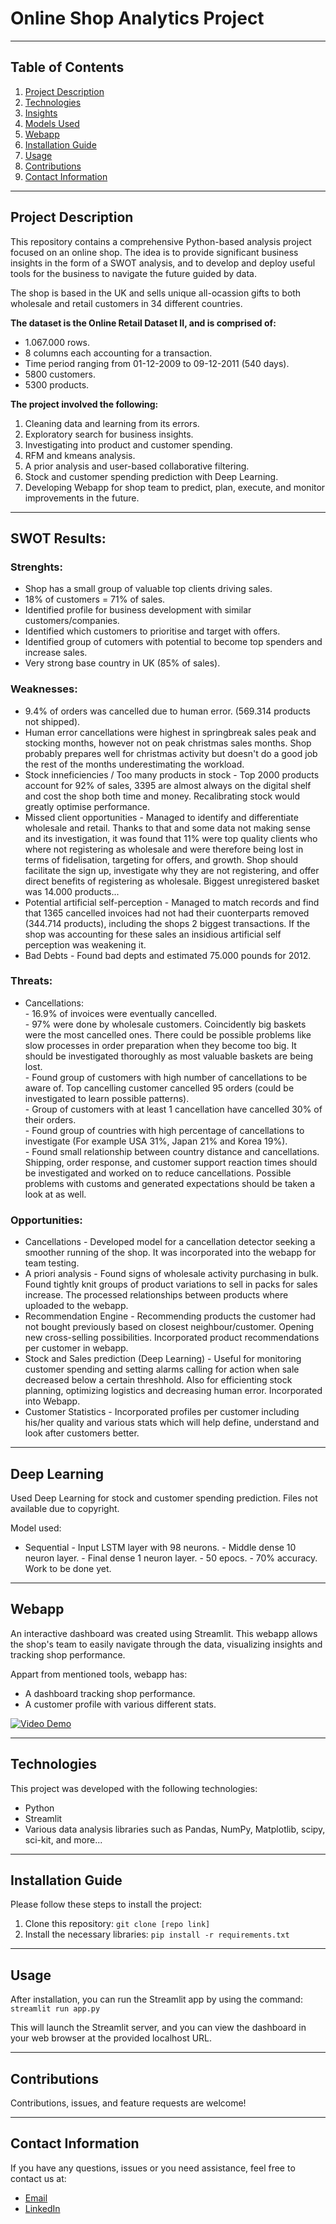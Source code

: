 # Online Shop Analytics Project

---

## Table of Contents
1. [Project Description](#project-description)
2. [Technologies](#technologies)
3. [Insights](#insights)
4. [Models Used](#models-used)
5. [Webapp](#webapp)
6. [Installation Guide](#installation-guide)
7. [Usage](#usage)
8. [Contributions](#contributions)
9. [Contact Information](#contact-information)

---

## Project Description
This repository contains a comprehensive Python-based analysis project focused on an online shop. The idea is to provide significant business insights in the form of a SWOT analysis, and to develop and deploy useful tools for the business to navigate the future guided by data. 

The shop is based in the UK and sells unique all-ocassion gifts to both wholesale and retail customers in 34 different countries.

**The dataset is the Online Retail Dataset II, and is comprised of:**
- 1.067.000 rows.
- 8 columns each accounting for a transaction.
- Time period ranging from 01-12-2009 to 09-12-2011 (540 days).
- 5800 customers.
- 5300 products.

**The project involved the following:**

1. Cleaning data and learning from its errors.
2. Exploratory search for business insights. 
4. Investigating into product and customer spending.
5. RFM and kmeans analysis.
7. A prior analysis and user-based collaborative filtering.
9. Stock and customer spending prediction with Deep Learning.
10. Developing Webapp for shop team to predict, plan, execute, and monitor improvements in the future.


---

## SWOT Results:

### **Strenghts:**
- Shop has a small group of valuable top clients driving sales.
- 18% of customers = 71% of sales.
- Identified profile for business development with similar customers/companies.
- Identified which customers to prioritise and target with offers.
- Identified group of cutomers with potential to become top spenders and increase sales.
- Very strong base country in UK (85% of sales).

### **Weaknesses:** 
- 9.4% of orders was cancelled due to human error. (569.314 products not shipped).
- Human error cancellations were highest in springbreak sales peak and stocking months, however not on peak christmas sales months. Shop probably prepares well for christmas activity but doesn't do a good job the rest of the months underestimating the workload.
- Stock inneficiencies / Too many products in stock - Top 2000 products account for 92% of sales, 3395 are almost always on the digital shelf and cost the shop both time and money. Recalibrating stock would greatly optimise performance.
- Missed client opportunities - Managed to identify and differentiate wholesale and retail. Thanks to that and some data not making sense and its investigation, it was found that 11%  were top quality clients who where not registering as wholesale and were therefore being lost in terms of fidelisation, targeting for offers, and growth. Shop should facilitate the sign up, investigate why they are not registering, and offer direct benefits of registering as wholesale. Biggest unregistered basket was 14.000 products...
- Potential artificial self-perception - Managed to match records and find that 1365 cancelled invoices had not had their cuonterparts removed (344.714 products), including the shops 2 biggest transactions. If the shop was accounting for these sales an insidious artificial self perception was weakening it.
- Bad Debts - Found bad depts and estimated 75.000 pounds for 2012.

### **Threats:** 

- Cancellations:<br>
            - 16.9% of invoices were eventually cancelled.<br>
            - 97% were done by wholesale customers. Coincidently big baskets were the most cancelled ones. There could be possible problems like slow processes in order preparation when they become too big. It should be investigated thoroughly as most valuable baskets are being lost.<br>
            - Found group of customers with high number of cancellations to be aware of. Top cancelling customer cancelled 95 orders (could be investigated to learn possible patterns). <br>
            - Group of customers with at least 1 cancellation have cancelled 30% of their orders.<br>
            - Found group of countries with high percentage of cancellations to investigate (For example USA 31%, Japan 21% and Korea 19%).<br>
            - Found small relationship between country distance and cancellations.<br>
            Shipping, order response, and customer support reaction times should be investigated and worked on to reduce cancellations. Possible problems with customs and generated expectations should be taken a look at as well.
      
### **Opportunities:** 

- Cancellations - Developed model for a cancellation detector seeking a smoother running of the shop. It was incorporated into the webapp for team testing.
- A priori analysis - Found signs of wholesale activity purchasing in bulk. Found tightly knit groups of product variations to sell in packs for sales increase. The processed relationships between products where uploaded to the webapp.
- Recommendation Engine - Recommending products the customer had not bought previously based on closest neighbour/customer. Opening new cross-selling possibilities. Incorporated product recommendations per customer in webapp.
- Stock and Sales prediction (Deep Learning) - Useful for monitoring customer spending and setting alarms calling for action when sale decreased below a certain threshhold. Also for efficienting stock planning, optimizing logistics and decreasing human error. Incorporated into Webapp.
- Customer Statistics - Incorporated profiles per customer including his/her quality and various stats which will help define, understand and look after customers better.


---

## Deep Learning
Used Deep Learning for stock and customer spending prediction. Files not available due to copyright. 

Model used:
- Sequential
       - Input LSTM layer with 98 neurons.
       - Middle dense 10 neuron layer.
       - Final dense 1 neuron layer.
       - 50 epocs.
       - 70% accuracy. Work to be done yet.

---

## Webapp
An interactive dashboard was created using Streamlit. This webapp allows the shop's team to easily navigate through the data, visualizing insights and tracking shop performance. 

Appart from mentioned tools, webapp has:

- A dashboard tracking shop performance.
- A customer profile with various different stats.

[![Video Demo](https://drive.google.com/uc?export=view&id=1u_kL-3Cm6bmjS0-WY5HvdGoIl4nVlCHZ)](http://www.youtube.com/watch?v=lbs-DYDiUv8 "Video Demo")

---

## Technologies
This project was developed with the following technologies:
* Python
* Streamlit
* Various data analysis libraries such as Pandas, NumPy, Matplotlib, scipy, sci-kit, and more...

---

## Installation Guide
Please follow these steps to install the project:

1. Clone this repository: `git clone [repo link]`
2. Install the necessary libraries: `pip install -r requirements.txt`

---

## Usage
After installation, you can run the Streamlit app by using the command: `streamlit run app.py`

This will launch the Streamlit server, and you can view the dashboard in your web browser at the provided localhost URL.

---

## Contributions
Contributions, issues, and feature requests are welcome! 

---

## Contact Information
If you have any questions, issues or you need assistance, feel free to contact us at:

* [Email](mailto:"luisalarconriva@gmail.com")
* [LinkedIn](https://www.linkedin.com/in/luis-alarc%C3%B3n-de-la-lastra-810113122/)
